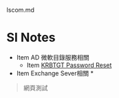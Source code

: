 Iscom.md
# SI Notes

* Item AD 微軟目錄服務相關
  * Item [KRBTGT Password Reset](https://www.alitajran.com/krbtgt-password-reset/)
* Item Exchange Sever相關
  *
>網頁測試
